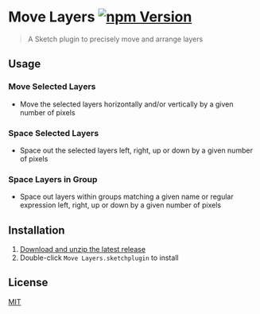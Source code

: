 # Move Layers [![npm Version](https://img.shields.io/npm/v/sketch-move-layers)](https://www.npmjs.com/package/sketch-move-layers)

> A Sketch plugin to precisely move and arrange layers

## Usage

### Move Selected Layers

- Move the selected layers horizontally and/or vertically by a given number of pixels

### Space Selected Layers

- Space out the selected layers left, right, up or down by a given number of pixels

### Space Layers in Group

- Space out layers within groups matching a given name or regular expression left, right, up or down by a given number of pixels

## Installation

1. [Download and unzip the latest release](https://github.com/yuanqing/sketch-plugins/releases/download/sketch-move-layers-0.4.0/plugin.zip)
2. Double-click `Move Layers.sketchplugin` to install

## License

[MIT](LICENSE.md)

